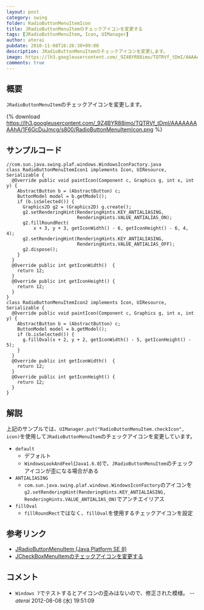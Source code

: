 ```yaml
---
layout: post
category: swing
folder: RadioButtonMenuItemIcon
title: JRadioButtonMenuItemのチェックアイコンを変更する
tags: [JRadioButtonMenuItem, Icon, UIManager]
author: aterai
pubdate: 2010-11-08T16:26:30+09:00
description: JRadioButtonMenuItemのチェックアイコンを変更します。
image: https://lh3.googleusercontent.com/_9Z4BYR88imo/TQTRVf_tDmI/AAAAAAAAAhA/1F6GcDuJmcg/s800/RadioButtonMenuItemIcon.png
comments: true
---
```

## 概要
`JRadioButtonMenuItem`のチェックアイコンを変更します。

{% download https://lh3.googleusercontent.com/_9Z4BYR88imo/TQTRVf_tDmI/AAAAAAAAAhA/1F6GcDuJmcg/s800/RadioButtonMenuItemIcon.png %}

## サンプルコード
<pre class="prettyprint"><code>//com.sun.java.swing.plaf.windows.WindowsIconFactory.java
class RadioButtonMenuItemIcon1 implements Icon, UIResource, Serializable {
  @Override public void paintIcon(Component c, Graphics g, int x, int y) {
    AbstractButton b = (AbstractButton) c;
    ButtonModel model = b.getModel();
    if (b.isSelected()) {
      Graphics2D g2 = (Graphics2D) g.create();
      g2.setRenderingHint(RenderingHints.KEY_ANTIALIASING,
                          RenderingHints.VALUE_ANTIALIAS_ON);
      g2.fillRoundRect(
          x + 3, y + 3, getIconWidth() - 6, getIconHeight() - 6, 4, 4);
      g2.setRenderingHint(RenderingHints.KEY_ANTIALIASING,
                          RenderingHints.VALUE_ANTIALIAS_OFF);
      g2.dispose();
    }
  }
  @Override public int getIconWidth()  {
    return 12;
  }
  @Override public int getIconHeight() {
    return 12;
  }
}
class RadioButtonMenuItemIcon2 implements Icon, UIResource, Serializable {
  @Override public void paintIcon(Component c, Graphics g, int x, int y) {
    AbstractButton b = (AbstractButton) c;
    ButtonModel model = b.getModel();
    if (b.isSelected()) {
      g.fillOval(x + 2, y + 2, getIconWidth() - 5, getIconHeight() - 5);
    }
  }
  @Override public int getIconWidth()  {
    return 12;
  }
  @Override public int getIconHeight() {
    return 12;
  }
}
</code></pre>

## 解説
上記のサンプルでは、`UIManager.put("RadioButtonMenuItem.checkIcon", icon)`を使用して`JRadioButtonMenuItem`のチェックアイコンを変更しています。

- `default`
    - デフォルト
    - `WindowsLookAndFeel`(`Java1.6.0`)で、`JRadioButtonMenuItem`のチェックアイコンが歪になる場合がある
- `ANTIALIASING`
    - `com.sun.java.swing.plaf.windows.WindowsIconFactory`のアイコンを`g2.setRenderingHint(RenderingHints.KEY_ANTIALIASING, RenderingHints.VALUE_ANTIALIAS_ON)`でアンチエイリアス
- `fillOval`
    - `fillRoundRect`ではなく、`fillOval`を使用するチェックアイコンを設定

<!-- dummy comment line for breaking list -->

## 参考リンク
- [JRadioButtonMenuItem (Java Platform SE 8)](https://docs.oracle.com/javase/jp/8/docs/api/javax/swing/JRadioButtonMenuItem.html)
- [JCheckBoxMenuItemのチェックアイコンを変更する](https://ateraimemo.com/Swing/CheckBoxMenuItemIcon.html)

<!-- dummy comment line for breaking list -->

## コメント
- `Windows 7`でテストするとアイコンの歪みはないので、修正された模様。 -- *aterai* 2012-08-08 (水) 19:51:09

<!-- dummy comment line for breaking list -->
